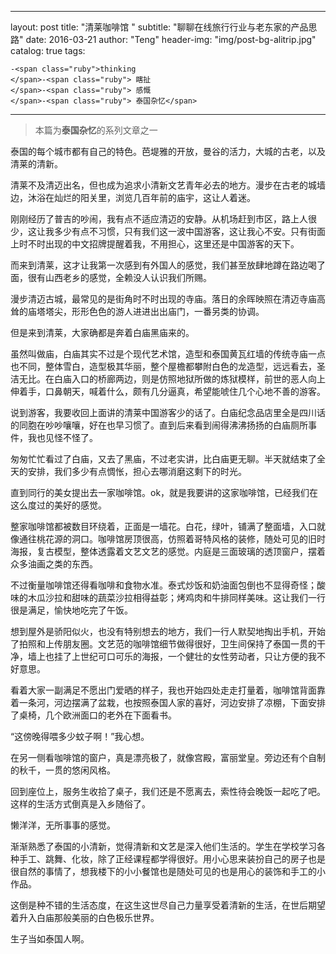 * * *

layout:     post
title:      "清莱咖啡馆 "
subtitle:   "聊聊在线旅行行业与老东家的产品思路"
date:       2016-03-21
author:     "Teng"
header-img: "img/post-bg-alitrip.jpg"
catalog: true
tags:

    -<span class="ruby">thinking
    </span>-<span class="ruby"> 瞎扯
    </span>-<span class="ruby"> 感慨
    </span>-<span class="ruby"> 泰国杂忆</span>

* * *

> 本篇为**泰国杂忆**的系列文章之一

泰国的每个城市都有自己的特色。芭堤雅的开放，曼谷的活力，大城的古老，以及清莱的清新。

清莱不及清迈出名，但也成为追求小清新文艺青年必去的地方。漫步在古老的城墙边，沐浴在灿烂的阳关里，浏览几百年前的庙宇，这让人着迷。

刚刚经历了普吉的吵闹，我有点不适应清迈的安静。从机场赶到市区，路上人很少，这让我多少有点不习惯，只有我们这一波中国游客，这让我心不安。只有街面上时不时出现的中文招牌提醒着我，不用担心，这里还是中国游客的天下。

而来到清莱，这才让我第一次感到有外国人的感觉，我们甚至放肆地蹲在路边喝了面，很有山西老乡的感觉，全赖没人认识我们所赐。

漫步清迈古城，最常见的是街角时不时出现的寺庙。落日的余晖映照在清迈寺庙高耸的庙塔塔尖，形形色色的游人进进出出庙门，一番另类的协调。

但是来到清莱，大家确都是奔着白庙黑庙来的。

虽然叫做庙，白庙其实不过是个现代艺术馆，造型和泰国黄瓦红墙的传统寺庙一点也不同，整体雪白，造型极其华丽，整个屋檐都攀附白色的龙造型，远远看去，圣洁无比。在白庙入口的桥廊两边，则是仿照地狱所做的炼狱模样，前世的恶人向上伸着手，口鼻朝天，喊着什么，颇有几分逼真，希望能唬住几个心地不善的游客。

说到游客，我要收回上面讲的清莱中国游客少的话了。白庙纪念品店里全是四川话的同胞在吵吵嚷嚷，好在也早习惯了。直到后来看到闹得沸沸扬扬的白庙厕所事件，我也见怪不怪了。

匆匆忙忙看过了白庙，又去了黑庙，不过老实讲，比白庙更无聊。半天就结束了全天的安排，我们多少有点惆怅，担心去哪消磨这剩下的时光。

直到同行的美女提出去一家咖啡馆。ok，就是我要讲的这家咖啡馆，已经我们在这么度过的美好的感觉。

整家咖啡馆都被数目环绕着，正面是一墙花。白花，绿叶，铺满了整面墙，入口就像通往桃花源的洞口。咖啡馆房顶很高，仿照着哥特风格的装修，随处可见的旧时海报，复古模型，整体透露着文艺文艺的感觉。内庭是三面玻璃的透顶窗户，摆着众多油画之类的东西。

不过衡量咖啡馆还得看咖啡和食物水准。泰式炒饭和奶油面包倒也不显得奇怪；酸味的木瓜沙拉和甜味的蔬菜沙拉相得益彰；烤鸡肉和牛排同样美味。这让我们一行很是满足，愉快地吃完了午饭。

想到屋外是骄阳似火，也没有特别想去的地方，我们一行人默契地掏出手机，开始了拍照和上传朋友圈。文艺范的咖啡馆细节做得很好，卫生间保持了泰国一贯的干净，墙上也挂了上世纪可口可乐的海报，一个健壮的女性劳动者，只让方便的我不好意思。

看着大家一副满足不愿出门爱晒的样子，我也开始四处走走打量着，咖啡馆背面靠着一条河，河边摆满了盆栽，也按照泰国人家的喜好，河边安排了凉棚，下面安排了桌椅，几个欧洲面口的老外在下面看书。

“这傍晚得喂多少蚊子啊！”我心想。

在另一侧看咖啡馆的窗户，真是漂亮极了，就像宫殿，富丽堂皇。旁边还有个自制的秋千，一贯的悠闲风格。

回到座位上，服务生收拾了桌子，我们还是不愿离去，索性待会晚饭一起吃了吧。这样的生活方式倒真是入乡随俗了。

懒洋洋，无所事事的感觉。

渐渐熟悉了泰国的小清新，觉得清新和文艺是深入他们生活的。学生在学校学习各种手工、跳舞、化妆，除了正经课程都学得很好。用小心思来装扮自己的房子也是很自然的事情了，想我楼下的小小餐馆也是随处可见的也是用心的装饰和手工的小作品。

这倒是种不错的生活态度，在这生这世尽自己力量享受着清新的生活，在世后期望着升入白庙那般美丽的白色极乐世界。

生子当如泰国人啊。